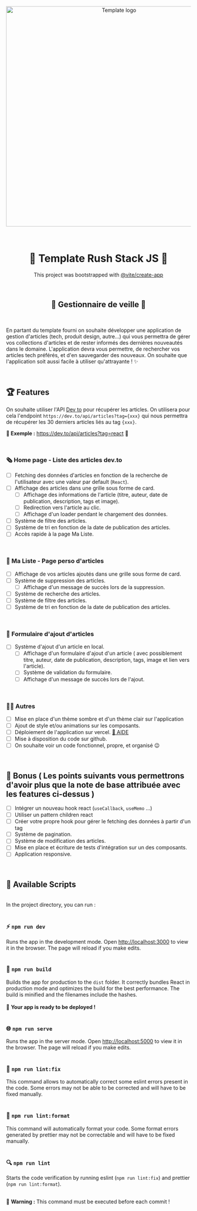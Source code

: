 <p align="center">
  <br />
     <img width="600" src="https://user-images.githubusercontent.com/60877626/206020600-e45389cb-691f-4f12-83dd-48f0b1d91ec5.png" alt="Template logo" />
</p>
<br/>
<p align="center">
  <h1 align="center" style="font-weight:bold">🚀 Template Rush Stack JS 🚀</h1>
  <p align="center">This project was bootstrapped with <a href="https://github.com/vitejs/vite/tree/main/packages/create-app">@vite/create-app</a> </p>
</p>
<br/>
<p align="center">
  <h2 align="center" style="font-weight:bold">📰 Gestionnaire de veille 📰</h2>
</p>
<br/>

En partant du template fourni on souhaite développer une application de gestion d'articles (tech, produit design, autre...) qui vous permettra de gérer vos collections d'articles et de rester informés des dernières nouveautés dans le domaine. L'application devra vous permettre, de rechercher vos articles tech préférés, et d'en sauvegarder des nouveaux. On souhaite que l'application soit aussi facile à utiliser qu'attrayante ! ✨

<br/>

## 🏆 Features

On souhaite utiliser l'API [Dev to](https://dev.to/api/) pour récupérer les articles.
On utilisera pour cela l'endpoint `https://dev.to/api/articles?tag={xxx}` qui nous permettra de récupérer les 30 derniers articles liés au tag `{xxx}`.

**👀 Exemple :** https://dev.to/api/articles?tag=react 🔗

<br/>

### 🗞 Home page - Liste des articles dev.to

-   [ ] Fetching des données d'articles en fonction de la recherche de l'utilisateur avec une valeur par default (`React`).
-   [ ] Affichage des articles dans une grille sous forme de card.
    -   [ ] Affichage des informations de l'article (titre, auteur, date de publication, description, tags et image).
    -   [ ] Redirection vers l'article au clic.
    -   [ ] Affichage d'un loader pendant le chargement des données.
-   [ ] Système de filtre des articles.
-   [ ] Système de tri en fonction de la date de publication des articles.
-   [ ] Accès rapide à la page Ma Liste.

<br/>

### 🔖 Ma Liste - Page perso d'articles

-   [ ] Affichage de vos articles ajoutés dans une grille sous forme de card.
-   [ ] Système de suppression des articles.
    -   [ ] Affichage d'un message de succès lors de la suppression.
-   [ ] Système de recherche des articles.
-   [ ] Système de filtre des articles.
-   [ ] Système de tri en fonction de la date de publication des articles.

<br/>

### 📝 Formulaire d'ajout d'articles

-   [ ] Système d'ajout d'un article en local.
    -   [ ] Affichage d'un formulaire d'ajout d'un article ( avec possiblement titre, auteur, date de publication, description, tags, image et lien vers l'article).
    -   [ ] Système de validation du formulaire.
    -   [ ] Affichage d'un message de succès lors de l'ajout.

<br/>

### 🤷🏼‍ Autres

-   [ ] Mise en place d'un thème sombre et d'un thème clair sur l'application
-   [ ] Ajout de style et/ou animations sur les composants.
-   [ ] Déploiement de l'application sur vercel. [🛟 AIDE](https://vercel.com/docs/concepts/git/vercel-for-github)
-   [ ] Mise à disposition du code sur github.
-   [ ] On souhaite voir un code fonctionnel, propre, et organisé 😉

<br/>

## 🎁 Bonus ( Les points suivants vous permettrons d'avoir plus que la note de base attribuée avec les features ci-dessus )

-   [ ] Intégrer un nouveau hook react (`useCallback`, `useMemo` ...)
-   [ ] Utiliser un pattern children react
-   [ ] Créer votre propre hook pour gérer le fetching des données à partir d'un tag
-   [ ] Système de pagination.
-   [ ] Système de modification des articles.
-   [ ] Mise en place et écriture de tests d'intégration sur un des composants.
-   [ ] Application responsive.

<br/>

## 📜 Available Scripts

<br/>
In the project directory, you can run : <br /><br />

### ⚡ `npm run dev`

Runs the app in the development mode.
Open [http://localhost:3000](http://localhost:3000) to view it in the browser. The page will reload if you make edits.<br /><br />

### 🧳 `npm run build`

Builds the app for production to the `dist` folder.
It correctly bundles React in production mode and optimizes the build for the best performance. The build is minified and the filenames include the hashes.<br /><br />
🚀 **Your app is ready to be deployed !**<br /><br />

### 🌐 `npm run serve`

Runs the app in the server mode. Open [http://localhost:5000](http://localhost:5000) to view it in the browser. The page will reload if you make edits.<br /><br />

### 🧹 `npm run lint:fix`

This command allows to automatically correct some eslint errors present in the code. Some errors may not be able to be corrected and will have to be fixed manually.<br /><br />

### 📏 `npm run lint:format`

This command will automatically format your code. Some format errors generated by prettier may not be correctable and will have to be fixed manually.<br /><br />

### 🔍 `npm run lint`

Starts the code verification by running eslint (`npm run lint:fix`) and prettier (`npm run lint:format`).<br /><br />

🚨 **Warning :** This command must be executed before each commit !
